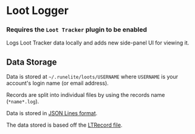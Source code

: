 # Loot Logger

### Requires the `Loot Tracker` plugin to be enabled

Logs Loot Tracker data locally and adds new side-panel UI for viewing it.

## Data Storage
Data is stored at `~/.runelite/loots/USERNAME` where `USERNAME` is your account's login name (or email address).

Records are split into individual files by using the records name (`*name*.log`).

Data is stored in <a href="http://jsonlines.org/" target="_blank">JSON Lines format</a>.

The data stored is based off the <a href="https://github.com/TheStonedTurtle/Loot-Logger/blob/master/src/main/java/thestonedturtle/lootlogger/localstorage/LTRecord.java" target="_blank">LTRecord file</a>.


